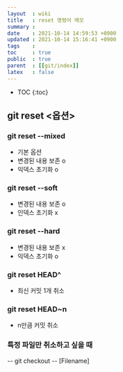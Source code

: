 ```yaml
---
layout  : wiki
title   : reset 명령어 메모
summary : 
date    : 2021-10-14 14:59:53 +0900
updated : 2021-10-14 15:16:41 +0900
tags    : 
toc     : true
public  : true
parent  : [[git/index]]
latex   : false
---
```

* TOC
{:toc}

## git reset <옵션> <commit>
### git reset --mixed
- 기본 옵션
- 변경된 내용 보존 o
- 익덱스 초기화 o 
 
### git reset --soft
- 변경된 내용 보존 o
- 인덱스 초기화 x

### git reset --hard
- 변경된 내용 보존 x
- 익덱스 초기화 o

### git reset HEAD^
- 최신 커밋 1개 취소

### git reset HEAD~n
- n만큼 커밋 취소
 
### 특정 파일만 취소하고 싶을 때
-- git checkout -- [Filename]

